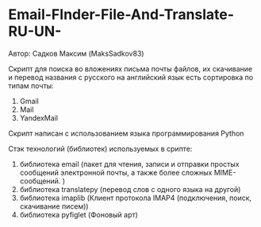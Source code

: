 # Email-FInder-File-And-Translate-RU-UN-
Автор: Садков Максим (MaksSadkov83)

Скрипт для поиска во вложениях письма почты файлов, их скачивание и перевод названия с русского на английский язык
есть сортировка по типам почты:
  1. Gmail
  2. Mail
  3. YandexMail

Скрипт написан с использованием языка программирования Python

Стэк технологий (библиотек) используемых в срипте:
  1. библиотека email (пакет для чтения, записи и отправки простых сообщений электронной почты, а также более сложных MIME-сообщений. )
  2. библиотека translatepy (перевод слов с одного языка на другой)
  3. библиотека imaplib (Клиент протокола IMAP4 (подключения, поиск, скачивание писем))
  4. библиотека pyfiglet (Фоновый арт)

